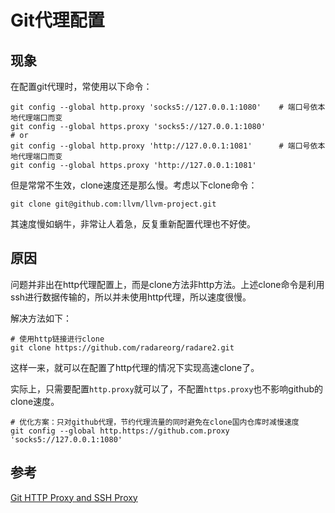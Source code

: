 # Git代理配置

## 现象

在配置git代理时，常使用以下命令：

```shell
git config --global http.proxy 'socks5://127.0.0.1:1080' 	# 端口号依本地代理端口而变
git config --global https.proxy 'socks5://127.0.0.1:1080'
# or
git config --global http.proxy 'http://127.0.0.1:1081' 		# 端口号依本地代理端口而变
git config --global https.proxy 'http://127.0.0.1:1081'
```

但是常常不生效，clone速度还是那么慢。考虑以下clone命令：

```shell
git clone git@github.com:llvm/llvm-project.git
```

其速度慢如蜗牛，非常让人着急，反复重新配置代理也不好使。

## 原因

问题并非出在http代理配置上，而是clone方法非http方法。上述clone命令是利用ssh进行数据传输的，所以并未使用http代理，所以速度很慢。

解决方法如下：

```shell
# 使用http链接进行clone
git clone https://github.com/radareorg/radare2.git
```

这样一来，就可以在配置了http代理的情况下实现高速clone了。

实际上，只需要配置`http.proxy`就可以了，不配置`https.proxy`也不影响github的clone速度。

```shell
# 优化方案：只对github代理，节约代理流量的同时避免在clone国内仓库时减慢速度
git config --global http.https://github.com.proxy 'socks5://127.0.0.1:1080' 
```

## 参考

[Git HTTP Proxy and SSH Proxy](https://plantegg.github.io/2018/03/14/%E5%B0%B1%E6%98%AF%E8%A6%81%E4%BD%A0%E6%87%82git%E4%BB%A3%E7%90%86--%E5%A6%82%E4%BD%95%E8%AE%BE%E7%BD%AEgit%20Proxy/)

